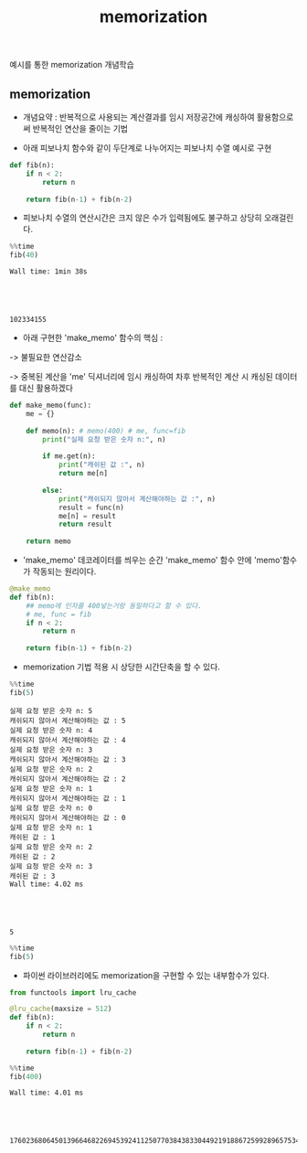 ﻿---
layout: post
title: "memorization"
tags: [Python]
comments: true
---

예시를 통한 memorization 개념학습

## memorization

- 개념요약 : 반복적으로 사용되는 계산결과를 임시 저장공간에 캐싱하여 활용함으로써 반복적인 연산을 줄이는 기법


- 아래 피보나치 함수와 같이 두단계로 나누어지는 피보나치 수열 예시로 구현


```python
def fib(n):
    if n < 2:
        return n
    
    return fib(n-1) + fib(n-2)
```

- 피보나치 수열의 연산시간은 크지 않은 수가 입력됨에도 불구하고 상당히 오래걸린다.


```python
%%time
fib(40)
```

    Wall time: 1min 38s
    




    102334155



- 아래 구현한 'make_memo' 함수의 핵심 : 

-> 불필요한 연산감소

-> 중복된 계산을 'me' 딕셔너리에 임시 캐싱하여 차후 반복적인 계산 시 캐싱된 데이터를 대신 활용하겠다


```python
def make_memo(func):
    me = {}
    
    def memo(n): # memo(400) # me, func=fib
        print("실제 요청 받은 숫자 n:", n)
        
        if me.get(n):
            print("캐쉬된 값 :", n)
            return me[n]
        
        else:
            print("캐쉬되지 않아서 계산해야하는 값 :", n)
            result = func(n)
            me[n] = result
            return result
        
    return memo
```

- 'make_memo' 데코레이터를 씌우는 순간 'make_memo' 함수 안에 'memo'함수가 작동되는 원리이다.


```python
@make_memo
def fib(n): 
    ## memo에 인자를 400넣는거랑 동일하다고 할 수 있다. 
    # me, func = fib
    if n < 2:
        return n
    
    return fib(n-1) + fib(n-2)
```

- memorization 기법 적용 시 상당한 시간단축을 할 수 있다.


```python
%%time
fib(5)
```

    실제 요청 받은 숫자 n: 5
    캐쉬되지 않아서 계산해야하는 값 : 5
    실제 요청 받은 숫자 n: 4
    캐쉬되지 않아서 계산해야하는 값 : 4
    실제 요청 받은 숫자 n: 3
    캐쉬되지 않아서 계산해야하는 값 : 3
    실제 요청 받은 숫자 n: 2
    캐쉬되지 않아서 계산해야하는 값 : 2
    실제 요청 받은 숫자 n: 1
    캐쉬되지 않아서 계산해야하는 값 : 1
    실제 요청 받은 숫자 n: 0
    캐쉬되지 않아서 계산해야하는 값 : 0
    실제 요청 받은 숫자 n: 1
    캐쉬된 값 : 1
    실제 요청 받은 숫자 n: 2
    캐쉬된 값 : 2
    실제 요청 받은 숫자 n: 3
    캐쉬된 값 : 3
    Wall time: 4.02 ms
    




    5




```python
%%time
fib(5)
```

- 파이썬 라이브러리에도 memorization을 구현할 수 있는 내부함수가 있다.


```python
from functools import lru_cache
```


```python
@lru_cache(maxsize = 512)
def fib(n):
    if n < 2:
        return n
    
    return fib(n-1) + fib(n-2)
```


```python
%%time
fib(400)
```

    Wall time: 4.01 ms
    




    176023680645013966468226945392411250770384383304492191886725992896575345044216019675


